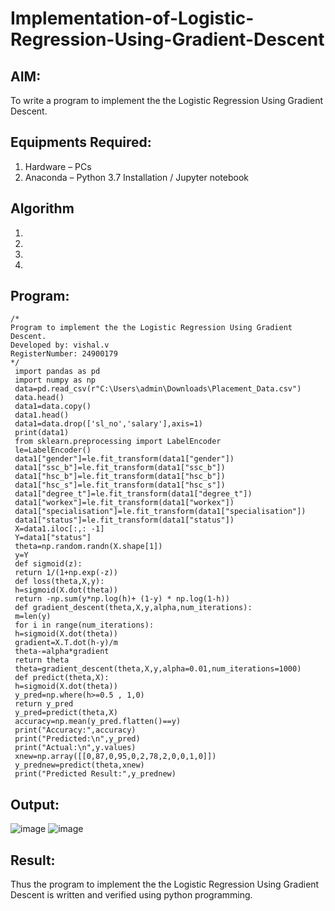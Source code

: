 # Implementation-of-Logistic-Regression-Using-Gradient-Descent

## AIM:
To write a program to implement the the Logistic Regression Using Gradient Descent.

## Equipments Required:
1. Hardware – PCs
2. Anaconda – Python 3.7 Installation / Jupyter notebook

## Algorithm
1. 
2. 
3. 
4. 

## Program:
```
/*
Program to implement the the Logistic Regression Using Gradient Descent.
Developed by: vishal.v
RegisterNumber: 24900179 
*/
 import pandas as pd
 import numpy as np
 data=pd.read_csv(r"C:\Users\admin\Downloads\Placement_Data.csv")
 data.head()
 data1=data.copy()
 data1.head()
 data1=data.drop(['sl_no','salary'],axis=1)
 print(data1)
 from sklearn.preprocessing import LabelEncoder
 le=LabelEncoder()
 data1["gender"]=le.fit_transform(data1["gender"])
 data1["ssc_b"]=le.fit_transform(data1["ssc_b"])
 data1["hsc_b"]=le.fit_transform(data1["hsc_b"])
 data1["hsc_s"]=le.fit_transform(data1["hsc_s"])
 data1["degree_t"]=le.fit_transform(data1["degree_t"])
 data1["workex"]=le.fit_transform(data1["workex"])
 data1["specialisation"]=le.fit_transform(data1["specialisation"])
 data1["status"]=le.fit_transform(data1["status"])
 X=data1.iloc[:,: -1]
 Y=data1["status"]
 theta=np.random.randn(X.shape[1])
 y=Y
 def sigmoid(z):
 return 1/(1+np.exp(-z))
 def loss(theta,X,y):
 h=sigmoid(X.dot(theta))
 return -np.sum(y*np.log(h)+ (1-y) * np.log(1-h))
 def gradient_descent(theta,X,y,alpha,num_iterations):
 m=len(y)
 for i in range(num_iterations):
 h=sigmoid(X.dot(theta))
 gradient=X.T.dot(h-y)/m
 theta-=alpha*gradient
 return theta
 theta=gradient_descent(theta,X,y,alpha=0.01,num_iterations=1000)
 def predict(theta,X):
 h=sigmoid(X.dot(theta))
 y_pred=np.where(h>=0.5 , 1,0)
 return y_pred
 y_pred=predict(theta,X)
 accuracy=np.mean(y_pred.flatten()==y)
 print("Accuracy:",accuracy)
 print("Predicted:\n",y_pred)
 print("Actual:\n",y.values)
 xnew=np.array([[0,87,0,95,0,2,78,2,0,0,1,0]])
 y_prednew=predict(theta,xnew)
 print("Predicted Result:",y_prednew)
```
## Output:
![image](https://github.com/user-attachments/assets/32b4b2d3-750d-4161-bc99-c0b86e93ab64)
![image](https://github.com/user-attachments/assets/e82e7d80-743f-4fad-9caf-c220ce1fcbd4)




## Result:
Thus the program to implement the the Logistic Regression Using Gradient Descent is written and verified using python programming.

